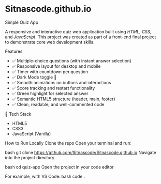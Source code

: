 # Sitnascode.github.io
 Simple Quiz App

A responsive and interactive quiz web application built using *HTML*, *CSS*, and *JavaScript*. This project was created as part of a front-end final project to demonstrate core web development skills.

 Features

- ✅ Multiple-choice questions (with instant answer selection)
- ✅ Responsive layout for desktop and mobile
- ✅ Timer with countdown per question
- ✅ Dark Mode toggle 🌙
- ✅ Smooth animations on buttons and interactions
- ✅ Score tracking and restart functionality
- ✅ Green highlight for selected answer
- ✅ Semantic HTML5 structure (header, main, footer)
- ✅ Clean, readable, and well-commented code

 🔧 Tech Stack

- HTML5
- CSS3
- JavaScript (Vanilla)

 How to Run Locally
Clone the repo
Open your terminal and run:

bash
git clone https://github.com/Sitnascode/Sitnascode.github.io
Navigate into the project directory

bash
cd quiz-app
Open the project in your code editor

For example, with VS Code:
bash
code .



